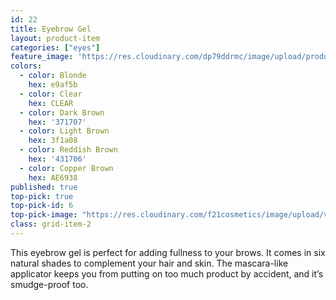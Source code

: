 ```yaml
---
id: 22
title: Eyebrow Gel
layout: product-item
categories: ["eyes"]
feature_image: 'https://res.cloudinary.com/dp79ddrmc/image/upload/products/eyebrowGel.jpg'
colors:
  - color: Blonde
    hex: e9af5b
  - color: Clear
    hex: CLEAR
  - color: Dark Brown
    hex: '371707'
  - color: Light Brown
    hex: 3f1a08
  - color: Reddish Brown
    hex: '431706'
  - color: Copper Brown
    hex: AE6938
published: true
top-pick: true
top-pick-id: 6
top-pick-image: "https://res.cloudinary.com/f21cosmetics/image/upload/v1487229561/tp-eyebrow-gel2.jpg"
class: grid-item-2
---
```

This eyebrow gel is perfect for adding fullness to your brows. It comes in six natural shades to complement your hair and skin. The mascara-like applicator keeps you from putting on too much product by accident, and it’s smudge-proof too.
